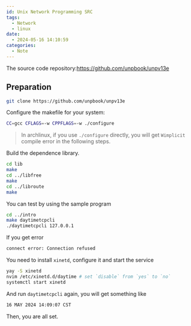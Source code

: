 ```yaml
---
id: Unix Network Programming SRC
tags:
  - Network
  - linux
date:
  - 2024-05-16 14:10:59
categories:
  - Note
---
```

The source code repository:https://github.com/unpbook/unpv13e

## Preparation

```bash
git clone https://github.com/unpbook/unpv13e
```

Configure the makefile for your system:
```bash
CC=gcc CFLAGS=-w CPPFLAGS=-w ./configure    
```
> In archlinux, if you use `./configure` directly, you will get `Wimplicit` compile error in the following steps.

Build the dependence library.
```bash
cd lib
make
cd ../libfree
make
cd ../libroute
make
```

You can test by using the sample program
```bash
cd ../intro
make daytimetcpcli
./daytimetcpcli 127.0.0.1
```

If you get error
```bash
connect error: Connection refused
```

You need to install `xinetd`, configure it and start the service
```bash
yay -S xinetd
nvim /etc/xinetd.d/daytime # set `disable` from `yes` to `no`
systemctl start xinetd
```

And run `daytimetcpcli` again, you will get something like
```bash
16 MAY 2024 14:09:07 CST
```

Then, you are all set.